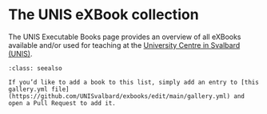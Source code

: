 # The UNIS eXBook collection

The UNIS Executable Books page provides an overview of all eXBooks available and/or used for teaching at the [University Centre in Svalbard (UNIS)](https://unis.no).

```{admonition} One missing?
:class: seealso

If you’d like to add a book to this list, simply add an entry to [this gallery.yml file](https://github.com/UNISvalbard/exbooks/edit/main/gallery.yml) and open a Pull Request to add it.
```

```{include} gallery.txt
```
